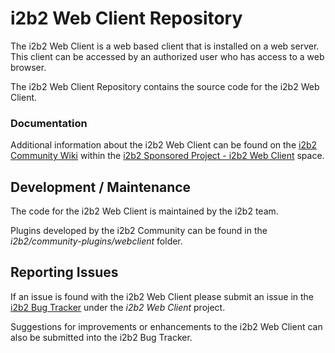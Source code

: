 # i2b2 Web Client Repository

The i2b2 Web Client is a web based client that is installed on a web server. This client can be accessed by an authorized user who has access to a web browser. 

The i2b2 Web Client Repository contains the source code for the i2b2 Web Client.


### Documentation
Additional information about the i2b2 Web Client can be found on the [i2b2 Community Wiki](http://community.i2b2.org/wiki/dashboard.action "i2b2 Community Wiki") within the [i2b2 Sponsored Project - i2b2 Web Client](http://community.i2b2.org/wiki/display/webclient/Web+Client+Home) space.


## Development / Maintenance
The code for the i2b2 Web Client is maintained by the i2b2 team.

Plugins developed by the i2b2 Community can be found in the *i2b2/community-plugins/webclient* folder.


## Reporting Issues
If an issue is found with the i2b2 Web Client please submit an issue in the [i2b2 Bug Tracker](http://community.i2b2.org/jira/secure/Dashboard.jspa "i2b2 Bug Tracker") under the *i2b2 Web Client* project.

Suggestions for improvements or enhancements to the i2b2 Web Client can also be submitted into the i2b2 Bug Tracker.
